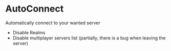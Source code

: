 # AutoConnect
Automatically connect to your wanted server
- Disable Realms
- Disable multiplayer servers list (partially, there is a bug when leaving the server)